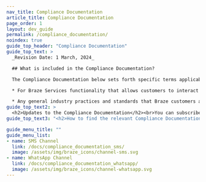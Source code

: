 ```yaml
---
nav_title: Compliance Documentation
article_title: Compliance Documentation
page_order: 1
layout: dev_guide
permalink: /compliance_documentation/
noindex: true
guide_top_header: "Compliance Documentation"
guide_top_text: >
  _Revision Date: 1 March, 2024_

  ## What is included in the Compliance Documentation?

  The Compliance Documentation below sets forth specific terms applicable to your purchased product, channel, feature, functionality or service:

  * For Braze Services functionality that allows customers to interact with, integrate with or access the product, website, application or service of a Third-Party Provider, the Compliance Documentation contains the Third-Party Provider terms applicable to your use of such functionality; and

  * Any general industry practices and standards that Braze customers are required to comply with for the use of such Braze product, channel, feature, functionality or service.
guide_top_text2: >
  <h2>Updates to the Compliance Documentation</h2><br>You can subscribe to receive updates to our documentation (including the Compliance Documentation) through [Braze’s GitHub repository](https://github.com/braze-inc/braze-docs).
guide_top_text3: "<h2>How to find the relevant Compliance Documentation</h2><br>Below is the list of our products, channels, features, functionalities and services that have applicable Compliance Documentation. If you are using multiple products, all relevant Compliance Documentation applies."

guide_menu_title: ""
guide_menu_list:
- name: SMS Channel
  link: /docs/compliance_documentation_sms/
  image: /assets/img/braze_icons/channel-sms.svg
- name: WhatsApp Channel
  link: /docs/compliance_documentation_whatsapp/
  image: /assets/img/braze_icons/channel-whatsapp.svg
---
```

